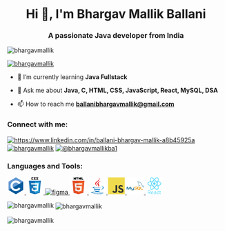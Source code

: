 <h1 align="center">Hi 👋, I'm Bhargav Mallik Ballani</h1>
<h3 align="center">A passionate Java developer from India</h3>

<p align="left"> <img src="https://komarev.com/ghpvc/?username=bhargavmallik&label=Profile%20views&color=0e75b6&style=flat" alt="bhargavmallik" /> </p>

<p align="left"> <a href="https://github.com/ryo-ma/github-profile-trophy"><img src="https://github-profile-trophy.vercel.app/?username=bhargavmallik" alt="bhargavmallik" /></a> </p>

- 🌱 I’m currently learning **Java Fullstack**

- 💬 Ask me about **Java, C, HTML, CSS, JavaScript, React, MySQL, DSA**

- 📫 How to reach me **ballanibhargavmallik@gmail.com**

<h3 align="left">Connect with me:</h3>
<p align="left">
<a href="https://linkedin.com/in/https://www.linkedin.com/in/ballani-bhargav-mallik-a8b45925a" target="blank"><img align="center" src="https://raw.githubusercontent.com/rahuldkjain/github-profile-readme-generator/master/src/images/icons/Social/linked-in-alt.svg" alt="https://www.linkedin.com/in/ballani-bhargav-mallik-a8b45925a" height="30" width="40" /></a>
<a href="https://www.leetcode.com/bhargavmallik" target="blank"><img align="center" src="https://raw.githubusercontent.com/rahuldkjain/github-profile-readme-generator/master/src/images/icons/Social/leet-code.svg" alt="bhargavmallik" height="30" width="40" /></a>
<a href="https://www.hackerearth.com/@bhargavmallikba1" target="blank"><img align="center" src="https://raw.githubusercontent.com/rahuldkjain/github-profile-readme-generator/master/src/images/icons/Social/hackerearth.svg" alt="@bhargavmallikba1" height="30" width="40" /></a>
</p>

<h3 align="left">Languages and Tools:</h3>
<p align="left"> <a href="https://www.cprogramming.com/" target="_blank" rel="noreferrer"> <img src="https://raw.githubusercontent.com/devicons/devicon/master/icons/c/c-original.svg" alt="c" width="40" height="40"/> </a> <a href="https://www.w3schools.com/css/" target="_blank" rel="noreferrer"> <img src="https://raw.githubusercontent.com/devicons/devicon/master/icons/css3/css3-original-wordmark.svg" alt="css3" width="40" height="40"/> </a> <a href="https://www.figma.com/" target="_blank" rel="noreferrer"> <img src="https://www.vectorlogo.zone/logos/figma/figma-icon.svg" alt="figma" width="40" height="40"/> </a> <a href="https://www.w3.org/html/" target="_blank" rel="noreferrer"> <img src="https://raw.githubusercontent.com/devicons/devicon/master/icons/html5/html5-original-wordmark.svg" alt="html5" width="40" height="40"/> </a> <a href="https://www.java.com" target="_blank" rel="noreferrer"> <img src="https://raw.githubusercontent.com/devicons/devicon/master/icons/java/java-original.svg" alt="java" width="40" height="40"/> </a> <a href="https://developer.mozilla.org/en-US/docs/Web/JavaScript" target="_blank" rel="noreferrer"> <img src="https://raw.githubusercontent.com/devicons/devicon/master/icons/javascript/javascript-original.svg" alt="javascript" width="40" height="40"/> </a> <a href="https://www.mysql.com/" target="_blank" rel="noreferrer"> <img src="https://raw.githubusercontent.com/devicons/devicon/master/icons/mysql/mysql-original-wordmark.svg" alt="mysql" width="40" height="40"/> </a> <a href="https://reactjs.org/" target="_blank" rel="noreferrer"> <img src="https://raw.githubusercontent.com/devicons/devicon/master/icons/react/react-original-wordmark.svg" alt="react" width="40" height="40"/> </a> </p>

<p><img align="left" src="https://github-readme-stats.vercel.app/api/top-langs?username=bhargavmallik&show_icons=true&locale=en&layout=compact" alt="bhargavmallik" /></p>

<p>&nbsp;<img align="center" src="https://github-readme-stats.vercel.app/api?username=bhargavmallik&show_icons=true&locale=en" alt="bhargavmallik" /></p>

<p><img align="center" src="https://github-readme-streak-stats.herokuapp.com/?user=bhargavmallik&" alt="bhargavmallik" /></p>
